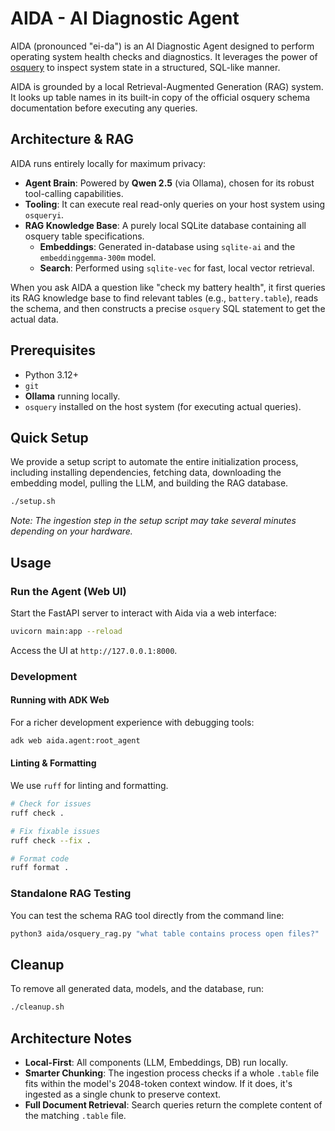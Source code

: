 # AIDA - AI Diagnostic Agent

AIDA (pronounced "ei-da") is an AI Diagnostic Agent designed to perform operating system health checks and diagnostics. It leverages the power of [osquery](https://osquery.io/) to inspect system state in a structured, SQL-like manner.

AIDA is grounded by a local Retrieval-Augmented Generation (RAG) system. It looks up table names in its built-in copy of the official osquery schema documentation before executing any queries.

## Architecture & RAG

AIDA runs entirely locally for maximum privacy:
*   **Agent Brain**: Powered by **Qwen 2.5** (via Ollama), chosen for its robust tool-calling capabilities.
*   **Tooling**: It can execute real read-only queries on your host system using `osqueryi`.
*   **RAG Knowledge Base**: A purely local SQLite database containing all osquery table specifications.
    *   **Embeddings**: Generated in-database using `sqlite-ai` and the `embeddinggemma-300m` model.
    *   **Search**: Performed using `sqlite-vec` for fast, local vector retrieval.

When you ask AIDA a question like "check my battery health", it first queries its RAG knowledge base to find relevant tables (e.g., `battery.table`), reads the schema, and then constructs a precise `osquery` SQL statement to get the actual data.

## Prerequisites

*   Python 3.12+
*   `git`
*   **Ollama** running locally.
*   `osquery` installed on the host system (for executing actual queries).

## Quick Setup

We provide a setup script to automate the entire initialization process, including installing dependencies, fetching data, downloading the embedding model, pulling the LLM, and building the RAG database.

```bash
./setup.sh
```

*Note: The ingestion step in the setup script may take several minutes depending on your hardware.*

## Usage

### Run the Agent (Web UI)

Start the FastAPI server to interact with Aida via a web interface:

```bash
uvicorn main:app --reload
```

Access the UI at `http://127.0.0.1:8000`.

### Development

#### Running with ADK Web
For a richer development experience with debugging tools:
```bash
adk web aida.agent:root_agent
```

#### Linting & Formatting
We use `ruff` for linting and formatting.

```bash
# Check for issues
ruff check .

# Fix fixable issues
ruff check --fix .

# Format code
ruff format .
```

### Standalone RAG Testing

You can test the schema RAG tool directly from the command line:

```bash
python3 aida/osquery_rag.py "what table contains process open files?"
```

## Cleanup

To remove all generated data, models, and the database, run:

```bash
./cleanup.sh
```

## Architecture Notes

*   **Local-First**: All components (LLM, Embeddings, DB) run locally.
*   **Smarter Chunking**: The ingestion process checks if a whole `.table` file fits within the model's 2048-token context window. If it does, it's ingested as a single chunk to preserve context.
*   **Full Document Retrieval**: Search queries return the complete content of the matching `.table` file.
